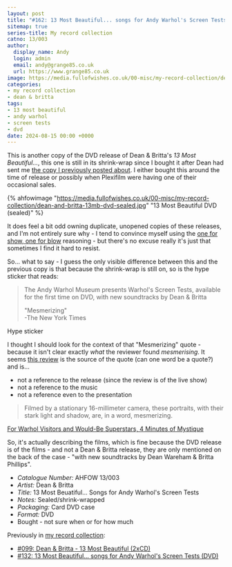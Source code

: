 ```yaml
---
layout: post
title: "#162: 13 Most Beautiful... songs for Andy Warhol's Screen Tests (DVD)"
sitemap: true
series-title: My record collection
catno: 13/003
author:
  display_name: Andy
  login: admin
  email: andy@grange85.co.uk
  url: https://www.grange85.co.uk
image: https://media.fullofwishes.co.uk/00-misc/my-record-collection/dean-and-britta-13mb-dvd-sealed.jpg
categories:
- my record collection
- dean & britta
tags:
- 13 most beautiful
- andy warhol
- screen tests
- dvd
date: 2024-08-15 00:00 +0000
---
```

This is another copy of the DVD release of Dean & Britta's _13 Most Beautiful..._, this one is still in its shrink-wrap since I bought it after Dean had sent me [the copy I previously posted about](/2024/05/02/my-record-collection-132-13-most-beautiful-dvd/). I either bought this around the time of release or possibly when Plexifilm were having one of their occasional sales.

{% ahfowimage "https://media.fullofwishes.co.uk/00-misc/my-record-collection/dean-and-britta-13mb-dvd-sealed.jpg" "13 Most Beautiful DVD (sealed)" %}

It does feel a bit odd owning duplicate, unopened copies of these releases, and I'm not entirely sure why - I tend to convince myself using the [one for show, one for blow](https://habilitateblog.com/the-glorious-uselessness-of-the-pocket-handkerchief/) reasoning - but there's no excuse really it's just that sometimes I find it hard to resist.

So... what to say - I guess the only visible difference between this and the previous copy is that because the shrink-wrap is still on, so is the hype sticker that reads:

<blockquote>
<p>The Andy Warhol Museum presents Warhol's Screen Tests, available for the first time on DVD, with new soundtracks by Dean & Britta</p>
<p>"Mesmerizing"<br>
-The New York Times</p>
</blockquote>
<p class="caption">Hype sticker</p>

I thought I should look for the context of that "Mesmerizing" quote - because it isn't clear exactly _what_ the reviewer found _mesmerising_. It seems [this review](https://www.nytimes.com/2009/01/20/arts/music/20warh.html) is the source of the quote (can one word be a quote?) and is...

 - not a reference to the release (since the review is of the live show)
 - not a reference to the music
 - not a reference even to the presentation

<blockquote>
Filmed by a stationary 16-millimeter camera, these portraits, with their stark light and shadow, are, in a word, mesmerizing.
</blockquote>
<p class="caption"><a href="https://www.nytimes.com/2009/01/20/arts/music/20warh.html">For Warhol Visitors and Would-Be Superstars, 4 Minutes of Mystique</a></p>

So, it's actually describing the films, which is fine because the DVD release is of the films - and not a Dean & Britta release, they are only mentioned on the back of the case - "with new soundtracks by Dean Wareham & Britta Phillips".

 - *Catalogue Number:* AHFOW 13/003
 - *Artist:* Dean & Britta
 - *Title:* 13 Most Beuatiful... Songs for Andy Warhol's Screen Tests
 - *Notes:* Sealed/shrink-wrapped
 - *Packaging:* Card DVD case
 - *Format:* DVD
 - Bought - not sure when or for how much

Previously in [my record collection](/category/my-record-collection):
 - [#099: Dean & Britta - 13 Most Beautiful (2xCD)](/2024/01/08/my-record-collection-099-dean-britta-13-most-beautiful-2xcd/)
 - [#132: 13 Most Beautiful... songs for Andy Warhol's Screen Tests (DVD)](/2024/05/02/my-record-collection-132-13-most-beautiful-dvd/)

